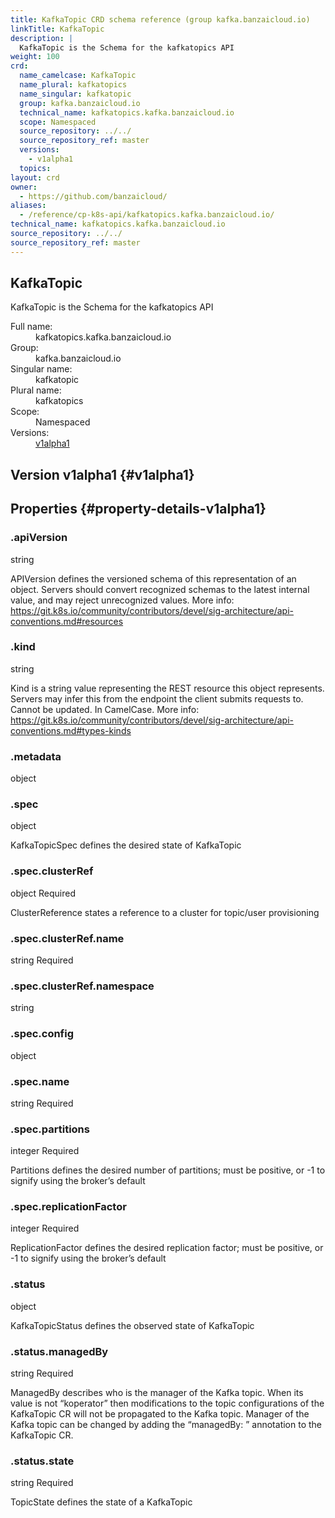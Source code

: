 ```yaml
---
title: KafkaTopic CRD schema reference (group kafka.banzaicloud.io)
linkTitle: KafkaTopic
description: |
  KafkaTopic is the Schema for the kafkatopics API
weight: 100
crd:
  name_camelcase: KafkaTopic
  name_plural: kafkatopics
  name_singular: kafkatopic
  group: kafka.banzaicloud.io
  technical_name: kafkatopics.kafka.banzaicloud.io
  scope: Namespaced
  source_repository: ../../
  source_repository_ref: master
  versions:
    - v1alpha1
  topics:
layout: crd
owner:
  - https://github.com/banzaicloud/
aliases:
  - /reference/cp-k8s-api/kafkatopics.kafka.banzaicloud.io/
technical_name: kafkatopics.kafka.banzaicloud.io
source_repository: ../../
source_repository_ref: master
---
```


## KafkaTopic


KafkaTopic is the Schema for the kafkatopics API
<dl class="crd-meta">
<dt class="fullname">Full name:</dt>
<dd class="fullname">kafkatopics.kafka.banzaicloud.io</dd>
<dt class="groupname">Group:</dt>
<dd class="groupname">kafka.banzaicloud.io</dd>
<dt class="singularname">Singular name:</dt>
<dd class="singularname">kafkatopic</dd>
<dt class="pluralname">Plural name:</dt>
<dd class="pluralname">kafkatopics</dd>
<dt class="scope">Scope:</dt>
<dd class="scope">Namespaced</dd>
<dt class="versions">Versions:</dt>
<dd class="versions"><a class="version" href="#v1alpha1" title="Show schema for version v1alpha1">v1alpha1</a></dd>
</dl>



<div class="crd-schema-version">

## Version v1alpha1 {#v1alpha1}



## Properties {#property-details-v1alpha1}


<div class="property depth-0">
<div class="property-header">
<h3 id="v1alpha1-.apiVersion">.apiVersion</h3>
</div>
<div class="property-body">
<div class="property-meta">
<span class="property-type">string</span>

</div>

<div class="property-description">
<p>APIVersion defines the versioned schema of this representation of an object. Servers should convert recognized schemas to the latest internal value, and may reject unrecognized values. More info: <a href="https://git.k8s.io/community/contributors/devel/sig-architecture/api-conventions.md#resources">https://git.k8s.io/community/contributors/devel/sig-architecture/api-conventions.md#resources</a></p>

</div>

</div>
</div>

<div class="property depth-0">
<div class="property-header">
<h3 id="v1alpha1-.kind">.kind</h3>
</div>
<div class="property-body">
<div class="property-meta">
<span class="property-type">string</span>

</div>

<div class="property-description">
<p>Kind is a string value representing the REST resource this object represents. Servers may infer this from the endpoint the client submits requests to. Cannot be updated. In CamelCase. More info: <a href="https://git.k8s.io/community/contributors/devel/sig-architecture/api-conventions.md#types-kinds">https://git.k8s.io/community/contributors/devel/sig-architecture/api-conventions.md#types-kinds</a></p>

</div>

</div>
</div>

<div class="property depth-0">
<div class="property-header">
<h3 id="v1alpha1-.metadata">.metadata</h3>
</div>
<div class="property-body">
<div class="property-meta">
<span class="property-type">object</span>

</div>

</div>
</div>

<div class="property depth-0">
<div class="property-header">
<h3 id="v1alpha1-.spec">.spec</h3>
</div>
<div class="property-body">
<div class="property-meta">
<span class="property-type">object</span>

</div>

<div class="property-description">
<p>KafkaTopicSpec defines the desired state of KafkaTopic</p>

</div>

</div>
</div>

<div class="property depth-1">
<div class="property-header">
<h3 id="v1alpha1-.spec.clusterRef">.spec.clusterRef</h3>
</div>
<div class="property-body">
<div class="property-meta">
<span class="property-type">object</span>
<span class="property-required">Required</span>
</div>

<div class="property-description">
<p>ClusterReference states a reference to a cluster for topic/user provisioning</p>

</div>

</div>
</div>

<div class="property depth-2">
<div class="property-header">
<h3 id="v1alpha1-.spec.clusterRef.name">.spec.clusterRef.name</h3>
</div>
<div class="property-body">
<div class="property-meta">
<span class="property-type">string</span>
<span class="property-required">Required</span>
</div>

</div>
</div>

<div class="property depth-2">
<div class="property-header">
<h3 id="v1alpha1-.spec.clusterRef.namespace">.spec.clusterRef.namespace</h3>
</div>
<div class="property-body">
<div class="property-meta">
<span class="property-type">string</span>

</div>

</div>
</div>

<div class="property depth-1">
<div class="property-header">
<h3 id="v1alpha1-.spec.config">.spec.config</h3>
</div>
<div class="property-body">
<div class="property-meta">
<span class="property-type">object</span>

</div>

</div>
</div>

<div class="property depth-1">
<div class="property-header">
<h3 id="v1alpha1-.spec.name">.spec.name</h3>
</div>
<div class="property-body">
<div class="property-meta">
<span class="property-type">string</span>
<span class="property-required">Required</span>
</div>

</div>
</div>

<div class="property depth-1">
<div class="property-header">
<h3 id="v1alpha1-.spec.partitions">.spec.partitions</h3>
</div>
<div class="property-body">
<div class="property-meta">
<span class="property-type">integer</span>
<span class="property-required">Required</span>
</div>

<div class="property-description">
<p>Partitions defines the desired number of partitions; must be positive, or -1 to signify using the broker&rsquo;s default</p>

</div>

</div>
</div>

<div class="property depth-1">
<div class="property-header">
<h3 id="v1alpha1-.spec.replicationFactor">.spec.replicationFactor</h3>
</div>
<div class="property-body">
<div class="property-meta">
<span class="property-type">integer</span>
<span class="property-required">Required</span>
</div>

<div class="property-description">
<p>ReplicationFactor defines the desired replication factor; must be positive, or -1 to signify using the broker&rsquo;s default</p>

</div>

</div>
</div>

<div class="property depth-0">
<div class="property-header">
<h3 id="v1alpha1-.status">.status</h3>
</div>
<div class="property-body">
<div class="property-meta">
<span class="property-type">object</span>

</div>

<div class="property-description">
<p>KafkaTopicStatus defines the observed state of KafkaTopic</p>

</div>

</div>
</div>

<div class="property depth-1">
<div class="property-header">
<h3 id="v1alpha1-.status.managedBy">.status.managedBy</h3>
</div>
<div class="property-body">
<div class="property-meta">
<span class="property-type">string</span>
<span class="property-required">Required</span>
</div>

<div class="property-description">
<p>ManagedBy describes who is the manager of the Kafka topic. When its value is not &ldquo;koperator&rdquo; then modifications to the topic configurations of the KafkaTopic CR will not be propagated to the Kafka topic. Manager of the Kafka topic can be changed by adding the &ldquo;managedBy: <manager>&rdquo; annotation to the KafkaTopic CR.</p>

</div>

</div>
</div>

<div class="property depth-1">
<div class="property-header">
<h3 id="v1alpha1-.status.state">.status.state</h3>
</div>
<div class="property-body">
<div class="property-meta">
<span class="property-type">string</span>
<span class="property-required">Required</span>
</div>

<div class="property-description">
<p>TopicState defines the state of a KafkaTopic</p>

</div>

</div>
</div>





</div>



